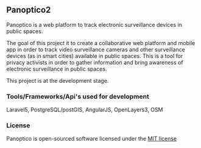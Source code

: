 ## Panoptico2

Panoptico is a web platform to track electronic surveillance devices in public spaces. 

The goal of this project it to create a collaborative web platform and mobile app in order to track video surveillance cameras and other surveillance devices (as in smart cities) available in public spaces. This is a tool for privacy activists in order to gather information and bring awareness of electronic surveillance in public spaces.

This project is at the development stage.

### Tools/Frameworks/Api's used for development

Laravel5, PostgreSQL/postGIS, AngularJS, OpenLayers3, OSM

### License

Panoptico is open-sourced software licensed under the [MIT license](http://opensource.org/licenses/MIT)
